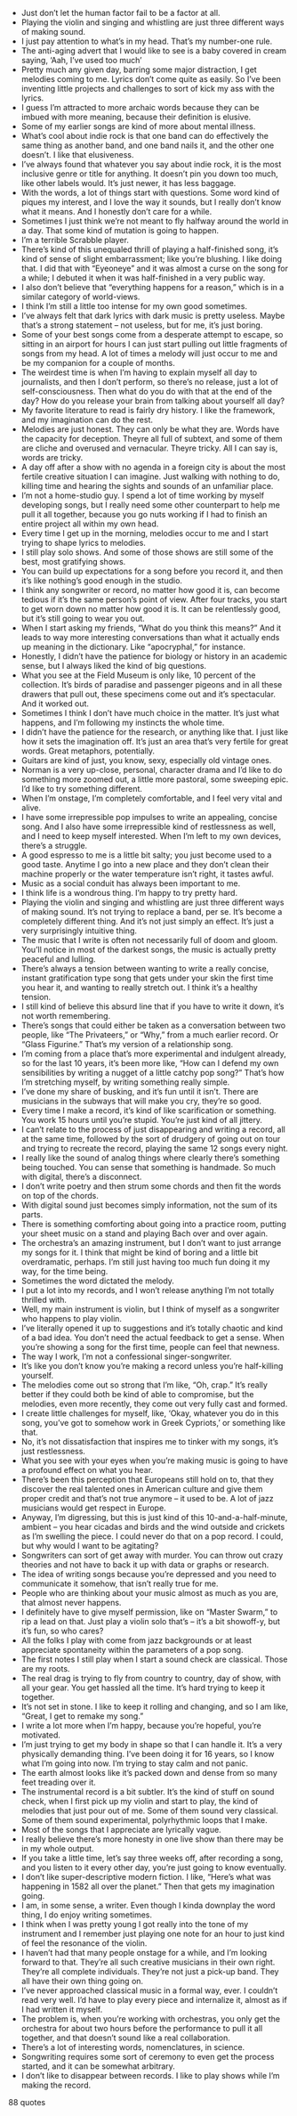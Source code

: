  - Just don’t let the human factor fail to be a factor at all.
 - Playing the violin and singing and whistling are just three different ways of making sound.
 - I just pay attention to what’s in my head. That’s my number-one rule.
 - The anti-aging advert that I would like to see is a baby covered in cream saying, ‘Aah, I’ve used too much’
 - Pretty much any given day, barring some major distraction, I get melodies coming to me. Lyrics don’t come quite as easily. So I’ve been inventing little projects and challenges to sort of kick my ass with the lyrics.
 - I guess I’m attracted to more archaic words because they can be imbued with more meaning, because their definition is elusive.
 - Some of my earlier songs are kind of more about mental illness.
 - What’s cool about indie rock is that one band can do effectively the same thing as another band, and one band nails it, and the other one doesn’t. I like that elusiveness.
 - I’ve always found that whatever you say about indie rock, it is the most inclusive genre or title for anything. It doesn’t pin you down too much, like other labels would. It’s just newer, it has less baggage.
 - With the words, a lot of things start with questions. Some word kind of piques my interest, and I love the way it sounds, but I really don’t know what it means. And I honestly don’t care for a while.
 - Sometimes I just think we’re not meant to fly halfway around the world in a day. That some kind of mutation is going to happen.
 - I’m a terrible Scrabble player.
 - There’s kind of this unequaled thrill of playing a half-finished song, it’s kind of sense of slight embarrassment; like you’re blushing. I like doing that. I did that with “Eyeoneye” and it was almost a curse on the song for a while; I debuted it when it was half-finished in a very public way.
 - I also don’t believe that “everything happens for a reason,” which is in a similar category of world-views.
 - I think I’m still a little too intense for my own good sometimes.
 - I’ve always felt that dark lyrics with dark music is pretty useless. Maybe that’s a strong statement – not useless, but for me, it’s just boring.
 - Some of your best songs come from a desperate attempt to escape, so sitting in an airport for hours I can just start pulling out little fragments of songs from my head. A lot of times a melody will just occur to me and be my companion for a couple of months.
 - The weirdest time is when I’m having to explain myself all day to journalists, and then I don’t perform, so there’s no release, just a lot of self-consciousness. Then what do you do with that at the end of the day? How do you release your brain from talking about yourself all day?
 - My favorite literature to read is fairly dry history. I like the framework, and my imagination can do the rest.
 - Melodies are just honest. They can only be what they are. Words have the capacity for deception. Theyre all full of subtext, and some of them are cliche and overused and vernacular. Theyre tricky. All I can say is, words are tricky.
 - A day off after a show with no agenda in a foreign city is about the most fertile creative situation I can imagine. Just walking with nothing to do, killing time and hearing the sights and sounds of an unfamiliar place.
 - I’m not a home-studio guy. I spend a lot of time working by myself developing songs, but I really need some other counterpart to help me pull it all together, because you go nuts working if I had to finish an entire project all within my own head.
 - Every time I get up in the morning, melodies occur to me and I start trying to shape lyrics to melodies.
 - I still play solo shows. And some of those shows are still some of the best, most gratifying shows.
 - You can build up expectations for a song before you record it, and then it’s like nothing’s good enough in the studio.
 - I think any songwriter or record, no matter how good it is, can become tedious if it’s the same person’s point of view. After four tracks, you start to get worn down no matter how good it is. It can be relentlessly good, but it’s still going to wear you out.
 - When I start asking my friends, “What do you think this means?” And it leads to way more interesting conversations than what it actually ends up meaning in the dictionary. Like “apocryphal,” for instance.
 - Honestly, I didn’t have the patience for biology or history in an academic sense, but I always liked the kind of big questions.
 - What you see at the Field Museum is only like, 10 percent of the collection. It’s birds of paradise and passenger pigeons and in all these drawers that pull out, these specimens come out and it’s spectacular. And it worked out.
 - Sometimes I think I don’t have much choice in the matter. It’s just what happens, and I’m following my instincts the whole time.
 - I didn’t have the patience for the research, or anything like that. I just like how it sets the imagination off. It’s just an area that’s very fertile for great words. Great metaphors, potentially.
 - Guitars are kind of just, you know, sexy, especially old vintage ones.
 - Norman is a very up-close, personal, character drama and I’d like to do something more zoomed out, a little more pastoral, some sweeping epic. I’d like to try something different.
 - When I’m onstage, I’m completely comfortable, and I feel very vital and alive.
 - I have some irrepressible pop impulses to write an appealing, concise song. And I also have some irrepressible kind of restlessness as well, and I need to keep myself interested. When I’m left to my own devices, there’s a struggle.
 - A good espresso to me is a little bit salty; you just become used to a good taste. Anytime I go into a new place and they don’t clean their machine properly or the water temperature isn’t right, it tastes awful.
 - Music as a social conduit has always been important to me.
 - I think life is a wondrous thing. I’m happy to try pretty hard.
 - Playing the violin and singing and whistling are just three different ways of making sound. It’s not trying to replace a band, per se. It’s become a completely different thing. And it’s not just simply an effect. It’s just a very surprisingly intuitive thing.
 - The music that I write is often not necessarily full of doom and gloom. You’ll notice in most of the darkest songs, the music is actually pretty peaceful and lulling.
 - There’s always a tension between wanting to write a really concise, instant gratification type song that gets under your skin the first time you hear it, and wanting to really stretch out. I think it’s a healthy tension.
 - I still kind of believe this absurd line that if you have to write it down, it’s not worth remembering.
 - There’s songs that could either be taken as a conversation between two people, like “The Privateers,” or “Why,” from a much earlier record. Or “Glass Figurine.” That’s my version of a relationship song.
 - I’m coming from a place that’s more experimental and indulgent already, so for the last 10 years, it’s been more like, “How can I defend my own sensibilities by writing a nugget of a little catchy pop song?” That’s how I’m stretching myself, by writing something really simple.
 - I’ve done my share of busking, and it’s fun until it isn’t. There are musicians in the subways that will make you cry, they’re so good.
 - Every time I make a record, it’s kind of like scarification or something. You work 15 hours until you’re stupid. You’re just kind of all jittery.
 - I can’t relate to the process of just disappearing and writing a record, all at the same time, followed by the sort of drudgery of going out on tour and trying to recreate the record, playing the same 12 songs every night.
 - I really like the sound of analog things where clearly there’s something being touched. You can sense that something is handmade. So much with digital, there’s a disconnect.
 - I don’t write poetry and then strum some chords and then fit the words on top of the chords.
 - With digital sound just becomes simply information, not the sum of its parts.
 - There is something comforting about going into a practice room, putting your sheet music on a stand and playing Bach over and over again.
 - The orchestra’s an amazing instrument, but I don’t want to just arrange my songs for it. I think that might be kind of boring and a little bit overdramatic, perhaps. I’m still just having too much fun doing it my way, for the time being.
 - Sometimes the word dictated the melody.
 - I put a lot into my records, and I won’t release anything I’m not totally thrilled with.
 - Well, my main instrument is violin, but I think of myself as a songwriter who happens to play violin.
 - I’ve literally opened it up to suggestions and it’s totally chaotic and kind of a bad idea. You don’t need the actual feedback to get a sense. When you’re showing a song for the first time, people can feel that newness.
 - The way I work, I’m not a confessional singer-songwriter.
 - It’s like you don’t know you’re making a record unless you’re half-killing yourself.
 - The melodies come out so strong that I’m like, “Oh, crap.” It’s really better if they could both be kind of able to compromise, but the melodies, even more recently, they come out very fully cast and formed.
 - I create little challenges for myself, like, ‘Okay, whatever you do in this song, you’ve got to somehow work in Greek Cypriots,’ or something like that.
 - No, it’s not dissatisfaction that inspires me to tinker with my songs, it’s just restlessness.
 - What you see with your eyes when you’re making music is going to have a profound effect on what you hear.
 - There’s been this perception that Europeans still hold on to, that they discover the real talented ones in American culture and give them proper credit and that’s not true anymore – it used to be. A lot of jazz musicians would get respect in Europe.
 - Anyway, I’m digressing, but this is just kind of this 10-and-a-half-minute, ambient – you hear cicadas and birds and the wind outside and crickets as I’m swelling the piece. I could never do that on a pop record. I could, but why would I want to be agitating?
 - Songwriters can sort of get away with murder. You can throw out crazy theories and not have to back it up with data or graphs or research.
 - The idea of writing songs because you’re depressed and you need to communicate it somehow, that isn’t really true for me.
 - People who are thinking about your music almost as much as you are, that almost never happens.
 - I definitely have to give myself permission, like on “Master Swarm,” to rip a lead on that. Just play a violin solo that’s – it’s a bit showoff-y, but it’s fun, so who cares?
 - All the folks I play with come from jazz backgrounds or at least appreciate spontaneity within the parameters of a pop song.
 - The first notes I still play when I start a sound check are classical. Those are my roots.
 - The real drag is trying to fly from country to country, day of show, with all your gear. You get hassled all the time. It’s hard trying to keep it together.
 - It’s not set in stone. I like to keep it rolling and changing, and so I am like, “Great, I get to remake my song.”
 - I write a lot more when I’m happy, because you’re hopeful, you’re motivated.
 - I’m just trying to get my body in shape so that I can handle it. It’s a very physically demanding thing. I’ve been doing it for 16 years, so I know what I’m going into now. I’m trying to stay calm and not panic.
 - The earth almost looks like it’s packed down and dense from so many feet treading over it.
 - The instrumental record is a bit subtler. It’s the kind of stuff on sound check, when I first pick up my violin and start to play, the kind of melodies that just pour out of me. Some of them sound very classical. Some of them sound experimental, polyrhythmic loops that I make.
 - Most of the songs that I appreciate are lyrically vague.
 - I really believe there’s more honesty in one live show than there may be in my whole output.
 - If you take a little time, let’s say three weeks off, after recording a song, and you listen to it every other day, you’re just going to know eventually.
 - I don’t like super-descriptive modern fiction. I like, “Here’s what was happening in 1582 all over the planet.” Then that gets my imagination going.
 - I am, in some sense, a writer. Even though I kinda downplay the word thing, I do enjoy writing sometimes.
 - I think when I was pretty young I got really into the tone of my instrument and I remember just playing one note for an hour to just kind of feel the resonance of the violin.
 - I haven’t had that many people onstage for a while, and I’m looking forward to that. They’re all such creative musicians in their own right. They’re all complete individuals. They’re not just a pick-up band. They all have their own thing going on.
 - I’ve never approached classical music in a formal way, ever. I couldn’t read very well. I’d have to play every piece and internalize it, almost as if I had written it myself.
 - The problem is, when you’re working with orchestras, you only get the orchestra for about two hours before the performance to pull it all together, and that doesn’t sound like a real collaboration.
 - There’s a lot of interesting words, nomenclatures, in science.
 - Songwriting requires some sort of ceremony to even get the process started, and it can be somewhat arbitrary.
 - I don’t like to disappear between records. I like to play shows while I’m making the record.

88 quotes